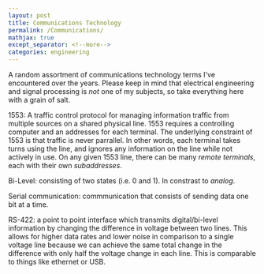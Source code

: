 ```yaml
---
layout: post
title: Communications Technology
permalink: /Communications/
mathjax: true
except_separator: <!--more-->
categories: engineering
---
```


A random assortment of communications technology terms I've encountered over the years. Please keep in mind that electrical engineering and signal processing is *not* one of my subjects, so take everything here with a grain of salt. 

<!--more-->

1553: A traffic control protocol for managing information traffic from multiple sources on a shared physical line. 1553 requires a controlling computer and an addresses for each terminal. The underlying constraint of 1553 is that traffic is never parrallel. In other words, each terminal takes turns using the line, and ignores any information on the line while not actively in use. On any given 1553 line, there can be many *remote terminals*, each with their own *subaddresses*. 

Bi-Level: consisting of two states (i.e. 0 and 1). In constrast to *analog*.

Serial communication: commmunication that consists of sending data one bit at a time.

RS-422: a point to point interface which transmits digital/bi-level information by changing the difference in voltage between two lines. This allows for higher data rates and lower noise in comparison to a single voltage line because we can achieve the same total change in the difference with only half the voltage change in each line. This is comparable to things like ethernet or USB. 



